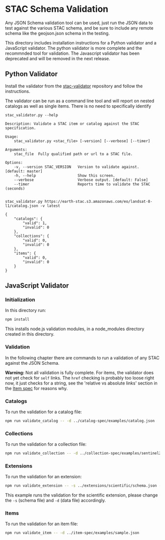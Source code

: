 # STAC Schema Validation


Any JSON Schema validation tool can be used, just run the JSON data to test against the various STAC schema, and be sure to include any remote schema like the geojson.json schema in the testing. 

This directory includes installation instructions for a Python validator and a JavaScript validator. The python validator is more complete and the recommnded tool for validation. The Javascript validator has been deprecated and will be removed in the next release.

## Python Validator
Install the validator from the [stac-validator](https://github.com/sparkgeo/stac-validator) repository and follow the instructions.

The validator can be run as a command line tool and will report on nested catalogs as well as single items. There is no need to specifically identify 

```
stac_validator.py --help

Description: Validate a STAC item or catalog against the STAC specification.

Usage:
    stac_validator.py <stac_file> [-version] [--verbose] [--timer]

Arguments:
    stac_file  Fully qualified path or url to a STAC file.

Options:
    -v, --version STAC_VERSION   Version to validate against. [default: master]
    -h, --help                   Show this screen.
    --verbose                    Verbose output. [default: False]
    --timer                      Reports time to validate the STAC (seconds)


stac_validator.py https://earth-stac.s3.amazonaws.com/eo/landsat-8-l1/catalog.json -v latest

{
    "catalogs": {
        "valid": 1,
        "invalid": 0
    },
    "collections": {
        "valid": 0,
        "invalid": 0
    },
    "items": {
        "valid": 0,
        "invalid": 0
    }
}
```

## JavaScript Validator
### Initialization

In this directory run:

```bash
npm install
```

This installs node.js validation modules, in a node_modules directory created in this directory.

### Validation

In the following chapter there are commands to run a validation of any STAC against the JSON Schema.

**Warning:** Not all validation is fully complete. For items, the validator does not yet check for `self` 
links. The `href` checking is probably too loose right now, it just checks for a string, see the 
'relative vs absolute links' section  in the [Item spec](../item-spec/item-spec.md#relative-vs-absolute-links) for reasons why. 

### Catalogs

To run the validation for a catalog file:

```bash
npm run validate_catalog -- -d ../catalog-spec/examples/catalog.json
```

### Collections

To run the validation for a collection file:

```bash
npm run validate_collection -- -d ../collection-spec/examples/sentinel2.json
```

### Extensions

To run the validation for an extension:

```bash
npm run validate_extension -- -s ../extensions/scientific/schema.json -d ../extensions/scientific/example-merraclim.json
```

This example runs the validation for the scientific extension, please change the `-s` (schema file) and `-d` (data file) accordingly.

### Items

To run the validation for an item file:

```bash
npm run validate_item -- -d ../item-spec/examples/sample.json
```
